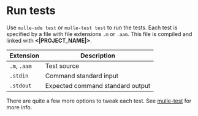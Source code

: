 # Run tests

Use `mulle-sde test` or `mulle-test test` to run the tests. Each test is
specified by a file with file extensions `.m` or `.aam`. This file
is compiled and linked with **<|PROJECT_NAME|>**.

Extension    | Description
-------------|-------------------------
`.m`, `.aam` | Test source
`.stdin`     | Command standard input
`.stdout`    | Expected command standard output


There are quite a few more options to tweak each test. 
See [mulle-test](//github.com/mulle-sde/mulle-test) for more info.
